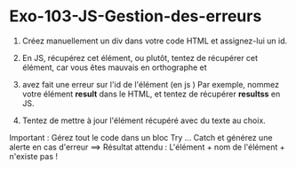 # Exo-103-JS-Gestion-des-erreurs

1. Créez manuellement un div dans votre code HTML et assignez-lui un id.
2. En JS, récupérez cet élément, ou plutôt, tentez de récupérer cet élément, car vous êtes mauvais en orthographe et 
3. avez fait une erreur sur l'id de l'élément (en js )
   Par exemple, nommez votre élément **result** dans le HTML, et tentez de récupérer **resultss** en JS.

4. Tentez de mettre à jour l'élément récupéré avec du texte au choix.   

Important : Gérez tout le code dans un bloc Try ... Catch et générez une alerte en cas d'erreur
    ==> Résultat attendu : L'élément + nom de l'élément + n'existe pas !